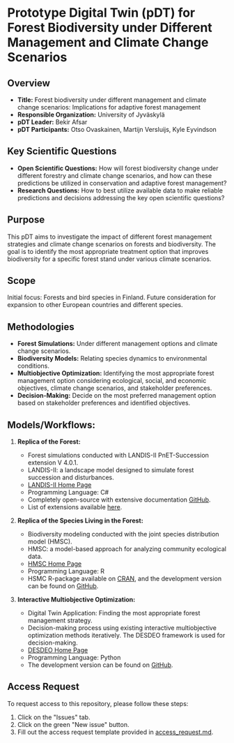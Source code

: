 # Prototype Digital Twin (pDT) for Forest Biodiversity under Different Management and Climate Change Scenarios

## Overview

- **Title:** Forest biodiversity under different management and climate change scenarios: Implications for adaptive forest management
- **Responsible Organization:** University of Jyväskylä
- **pDT Leader:** Bekir Afsar
- **pDT Participants:** Otso Ovaskainen, Martijn Versluijs, Kyle Eyvindson

## Key Scientific Questions

- **Open Scientific Questions:** How will forest biodiversity change under different forestry and climate change scenarios, and how can these predictions be utilized in conservation and adaptive forest management?
- **Research Questions:** How to best utilize available data to make reliable predictions and decisions addressing the key open scientific questions?

## Purpose

This pDT aims to investigate the impact of different forest management strategies and climate change scenarios on forests and biodiversity. The goal is to identify the most appropriate treatment option that improves biodiversity for a specific forest stand under various climate scenarios.

## Scope

Initial focus: Forests and bird species in Finland. Future consideration for expansion to other European countries and different species.

## Methodologies

- **Forest Simulations:** Under different management options and climate change scenarios.
- **Biodiversity Models:** Relating species dynamics to environmental conditions.
- **Multiobjective Optimization:** Identifying the most appropriate forest management option considering ecological, social, and economic objectives, climate change scenarios, and stakeholder preferences.
- **Decision-Making:** Decide on the most preferred management option based on stakeholder preferences and identified objectives.

## Models/Workflows:

1. **Replica of the Forest:**
   - Forest simulations conducted with LANDIS-II PnET-Succession extension V 4.0.1.
   - LANDIS-II: a landscape model designed to simulate forest succession and disturbances.
   - [LANDIS-II Home Page](https://www.landis-ii.org/home)
   - Programming Language: C#
   - Completely open-source with extensive documentation [GitHub](https://github.com/LANDIS-II-Foundation).
   - List of extensions available [here](https://www.landis-ii.org/extensions).
   
2. **Replica of the Species Living in the Forest:**
   - Biodiversity modeling conducted with the joint species distribution model (HMSC).
   - HMSC: a model-based approach for analyzing community ecological data.
   - [HMSC Home Page](https://www.helsinki.fi/en/researchgroups/statistical-ecology/software/hmsc)
   - Programming Language: R
   - HSMC R-package available on [CRAN](https://cran.r-project.org/web/packages/Hmsc/index.html), and the development version can be found on [GitHub](https://github.com/hmsc-r/HMSC).
   
3. **Interactive Multiobjective Optimization:**
   - Digital Twin Application: Finding the most appropriate forest management strategy.
   - Decision-making process using existing interactive multiobjective optimization methods iteratively. The DESDEO framework is used for decision-making.
   - [DESDEO Home Page](https://desdeo.it.jyu.fi/)
   - Programming Language: Python
   - The development version can be found on [GitHub](https://github.com/industrial-optimization-group/DESDEO).

## Access Request

To request access to this repository, please follow these steps:

1. Click on the "Issues" tab.
2. Click on the green "New issue" button.
3. Fill out the access request template provided in [access_request.md](./access_request.md).
